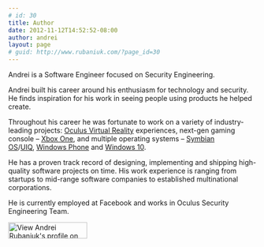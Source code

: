 ```yaml
---
# id: 30
title: Author
date: 2012-11-12T14:52:52-08:00
author: andrei
layout: page
# guid: http://www.rubaniuk.com/?page_id=30
---
```

Andrei is a Software Engineer focused on Security Engineering.

Andrei built his career around his enthusiasm for technology and security. He finds inspiration for his work in seeing people using products he helped create.

Throughout his career he was fortunate to work on a variety of industry-leading projects: [Oculus Virtual Reality](https://www.oculus.com) experiences, next-gen gaming console &#8211; <a title="Xbox One" href="http://www.xbox.com/" target="_blank" rel="noopener">Xbox One</a>, and multiple operating systems – <a title="Symbian OS" href="http://en.wikipedia.org/wiki/Symbian" target="_blank" rel="noopener">Symbian OS</a>/<a title="UIQ" href="http://en.wikipedia.org/wiki/UIQ" target="_blank" rel="noopener">UIQ</a>, <a title="Windows Phone" href="http://www.windowsphone.com/" target="_blank" rel="noopener">Windows Phone</a> and [Windows 10](https://www.microsoft.com/en-us/windows).

He has a proven track record of designing, implementing and shipping high-quality software projects on time. His work experience is ranging from startups to mid-range software companies to established multinational corporations.

He is currently employed at Facebook and works in Oculus Security Engineering Team.

<a href="http://www.linkedin.com/in/rubaniuk" target="_blank" rel="noopener"><img loading="lazy" src="http://www.linkedin.com/img/webpromo/btn_viewmy_160x33.png" alt="View Andrei Rubaniuk's profile on LinkedIn" width="160" height="33" border="0" /></a>

&nbsp;